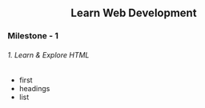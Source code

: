 <h2 align="center"> Learn Web Development </h2>


### Milestone - 1

<h6>1. Learn & Explore HTML </h6>

- first
- headings
- list
 

